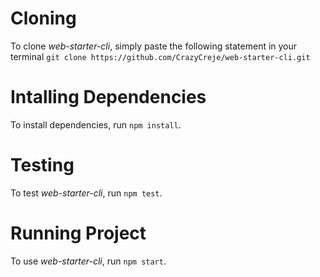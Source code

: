 # Cloning

To clone *web-starter-cli*, simply paste the following statement in your terminal `git clone https://github.com/CrazyCreje/web-starter-cli.git`

# Intalling Dependencies

To install dependencies, run `npm install`.

# Testing

To test *web-starter-cli*, run `npm test`.

# Running Project

To use *web-starter-cli*, run `npm start`.


